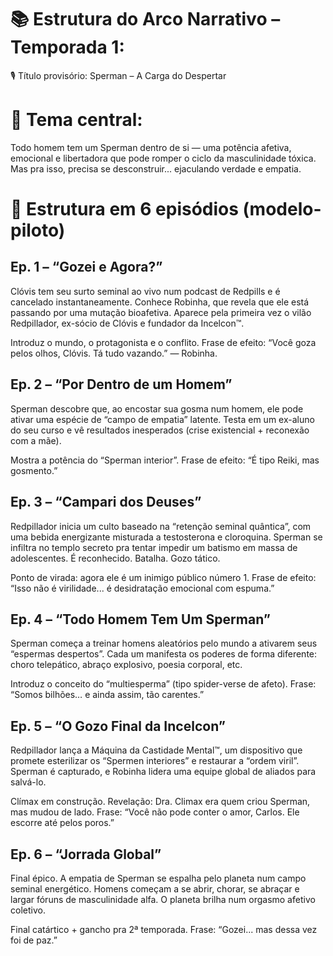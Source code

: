 # 📚 Estrutura do Arco Narrativo – Temporada 1:
🎙️ Título provisório:
Sperman – A Carga do Despertar

# 🎯 Tema central:
Todo homem tem um Sperman dentro de si — uma potência afetiva, emocional e libertadora que pode romper o ciclo da masculinidade tóxica. Mas pra isso, precisa se desconstruir... ejaculando verdade e empatia.

# 🧱 Estrutura em 6 episódios (modelo-piloto)

## Ep. 1 – “Gozei e Agora?”
Clóvis tem seu surto seminal ao vivo num podcast de Redpills e é cancelado instantaneamente. Conhece Robinha, que revela que ele está passando por uma mutação bioafetiva. Aparece pela primeira vez o vilão Redpillador, ex-sócio de Clóvis e fundador da Incelcon™.

Introduz o mundo, o protagonista e o conflito.
Frase de efeito: “Você goza pelos olhos, Clóvis. Tá tudo vazando.” — Robinha.

## Ep. 2 – “Por Dentro de um Homem”
Sperman descobre que, ao encostar sua gosma num homem, ele pode ativar uma espécie de “campo de empatia” latente. Testa em um ex-aluno do seu curso e vê resultados inesperados (crise existencial + reconexão com a mãe).

Mostra a potência do “Sperman interior”.
Frase de efeito: “É tipo Reiki, mas gosmento.”

## Ep. 3 – “Campari dos Deuses”
Redpillador inicia um culto baseado na “retenção seminal quântica”, com uma bebida energizante misturada a testosterona e cloroquina. Sperman se infiltra no templo secreto pra tentar impedir um batismo em massa de adolescentes. É reconhecido. Batalha. Gozo tático.

Ponto de virada: agora ele é um inimigo público número 1.
Frase de efeito: “Isso não é virilidade... é desidratação emocional com espuma.”

## Ep. 4 – “Todo Homem Tem Um Sperman”
Sperman começa a treinar homens aleatórios pelo mundo a ativarem seus “espermas despertos”. Cada um manifesta os poderes de forma diferente: choro telepático, abraço explosivo, poesia corporal, etc.

Introduz o conceito do “multiesperma” (tipo spider-verse de afeto).
Frase: “Somos bilhões… e ainda assim, tão carentes.”

## Ep. 5 – “O Gozo Final da Incelcon”
Redpillador lança a Máquina da Castidade Mental™, um dispositivo que promete esterilizar os “Spermen interiores” e restaurar a “ordem viril”. Sperman é capturado, e Robinha lidera uma equipe global de aliados para salvá-lo.

Clímax em construção.
Revelação: Dra. Climax era quem criou Sperman, mas mudou de lado.
Frase: “Você não pode conter o amor, Carlos. Ele escorre até pelos poros.”

## Ep. 6 – “Jorrada Global”
Final épico. A empatia de Sperman se espalha pelo planeta num campo seminal energético. Homens começam a se abrir, chorar, se abraçar e largar fóruns de masculinidade alfa. O planeta brilha num orgasmo afetivo coletivo.

Final catártico + gancho pra 2ª temporada.
Frase: “Gozei... mas dessa vez foi de paz.”

